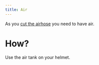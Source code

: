 ```yaml
---
title: Air
---
```


As you [cut the airhose](010-airhose.md) you need to have air.

# How?
Use the air tank on your helmet.
